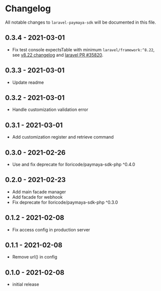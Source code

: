 # Changelog

All notable changes to `laravel-paymaya-sdk` will be documented in this file.

## 0.3.4 - 2021-03-01

- Fix test console expectsTable with minimum `laravel/framework:^8.22`, see [v8.22 changelog](https://github.com/laravel/framework/blob/8.x/CHANGELOG-8.x.md#v8220-2021-01-12) and [laravel PR #35820](https://github.com/laravel/framework/pull/35820).

## 0.3.3 - 2021-03-01

- Update readme

## 0.3.2 - 2021-03-01

- Handle customization validation error

## 0.3.1 - 2021-03-01

- Add customization register and retrieve command

## 0.3.0 - 2021-02-26

- Use and fix deprecate for lloricode/paymaya-sdk-php ^0.4.0

## 0.2.0 - 2021-02-23

- Add main facade manager
- Add facade for webhook
- Fix deprecate for lloricode/paymaya-sdk-php ^0.3.0

## 0.1.2 - 2021-02-08

- Fix access config in production server

## 0.1.1 - 2021-02-08

- Remove url() in config

## 0.1.0 - 2021-02-08

- initial release
